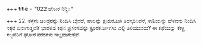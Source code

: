 +++
title = "022 ಚೋರ ನಿನ್ದಿಸಿ"

+++
22. ಕಳ್ಳನು ಚಂದ್ರನನ್ನು ನಿಂದಿಸಿ ಬೈದರೆ, ಹಾಲನ್ನು ಕ್ಷಯರೋಗಿ ತಿರಸ್ಕರಿಸಿದರೆ, ಕಾಶಿಯನ್ನು ಹೆಳವನು ನಿಂದಿಸಿ ನಕ್ಕರೆ ಏನಾಗುತ್ತದೆ? ಭಾರತದ ಕಥನ ಪ್ರಸಂಗವನ್ನು ಕ್ರೂರಕರ್ಮಿಗಳು ಎಲ್ಲಿ ತಿಳಿಯುವರು? ಈ ಕಥೆಯನ್ನು ಕೇಳ್ದ ಸಜ್ಜನರಿಗೆ ಘೋರ ನರಕಗಳು ಇಲ್ಲವಾಗುತ್ತವೆ.